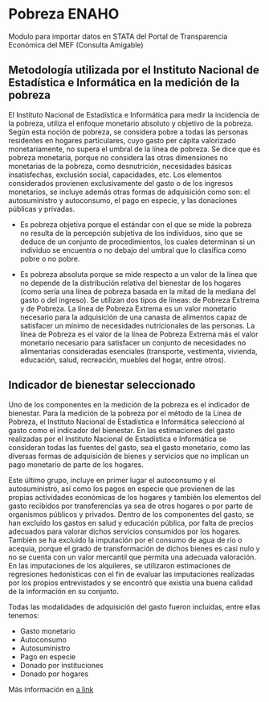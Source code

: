 # Pobreza ENAHO
Modulo para importar datos en STATA del Portal de Transparencia Económica del MEF (Consulta Amigable)

## Metodología utilizada por el Instituto Nacional de Estadística e Informática en la medición de la pobreza

El Instituto Nacional de Estadística e Informática para medir la incidencia de la pobreza, utiliza el enfoque monetario absoluto y objetivo de la pobreza. Según esta noción de pobreza, se considera pobre a todas las personas residentes en hogares particulares, cuyo gasto per cápita valorizado monetariamente, no supera el umbral de la línea de pobreza.
Se dice que es pobreza monetaria, porque no considera las otras dimensiones no monetarias de la pobreza, como desnutrición, necesidades básicas insatisfechas, exclusión social, capacidades, etc. Los elementos considerados provienen exclusivamente del gasto o de los ingresos monetarios, se incluye además otras formas de adquisición como son: el autosuministro y autoconsumo, el pago en especie, y las donaciones públicas y privadas. 

- Es pobreza objetiva porque el estándar con el que se mide la pobreza no resulta de la percepción subjetiva de los individuos, sino que se deduce de un conjunto de procedimientos, los cuales determinan si un individuo se encuentra o no debajo del umbral que lo clasifica
como pobre o no pobre.

- Es pobreza absoluta porque se mide respecto a un valor de la línea que no depende de la distribución relativa del bienestar de los hogares (como sería una línea de pobreza basada en la mitad de la mediana del gasto o del ingreso). Se utilizan dos tipos de líneas: de Pobreza
Extrema y de Pobreza. La línea de Pobreza Extrema es un valor monetario necesario para la adquisición de una canasta de alimentos capaz de satisfacer un mínimo de necesidades nutricionales de las personas. La línea de Pobreza es el valor de la línea de Pobreza Extrema más el valor monetario necesario para satisfacer un conjunto de necesidades no alimentarias consideradas esenciales (transporte, vestimenta, vivienda, educación, salud, recreación, muebles del hogar, entre otros).

## Indicador de bienestar seleccionado

Uno de los componentes en la medición de la pobreza es el indicador de bienestar. Para la medición de la pobreza por el método de la Línea de Pobreza, el Instituto Nacional de Estadística e Informática seleccionó al gasto como el indicador del bienestar.
En las estimaciones del gasto realizadas por el Instituto Nacional de Estadística e Informática se consideran todas las fuentes del gasto, sea el gasto monetario, como las diversas formas de adquisición de bienes y servicios que no implican un pago monetario de parte de los hogares.

Este último grupo, incluye en primer lugar el autoconsumo y el autosuministro, así como los pagos en especie que provienen de las propias actividades económicas de los hogares y también los elementos del gasto recibidos por transferencias ya sea de otros hogares o por parte de organismos públicos y privados.
Dentro de los componentes del gasto, se han excluido los gastos en salud y educación pública, por falta de precios adecuados para valorar dichos servicios consumidos por los hogares.
También se ha excluido la imputación por el consumo de agua de río o acequia, porque el grado de transformación de dichos bienes es casi nulo y no se cuenta con un valor mercantil que permita una adecuada valoración. En las imputaciones de los alquileres, se utilizaron estimaciones de regresiones hedonísticas con el fin de evaluar las imputaciones realizadas por los propios entrevistados y se encontró que existía una buena calidad de la información en su conjunto.

Todas las modalidades de adquisición del gasto fueron incluidas, entre ellas tenemos:
- Gasto monetario
- Autoconsumo
- Autosuministro
- Pago en especie
- Donado por instituciones
- Donado por hogares

Más información en [a link](https://www.inei.gob.pe/media/MenuRecursivo/publicaciones_digitales/Est/pobreza2020/Pobreza2020.pdf?fbclid=IwAR3QnuDpN4JY4ALIpoRvFLpiHiUmxjjBQHm79YplmfI50UFnh2NrvmggVj0)

